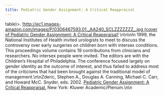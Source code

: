 ```yaml
---
title: Pediatric Gender Assignment: A Critical Reappraisal
---
```


table)>. [!http://ec1.images-amazon.com/images/P/0306467593.01._AA240_SCLZZZZZZZ_.jpg (cover of Pediatric Gender Assignment: A Critical Reappraisal!][1] \n\n\nIn 1999, the National Institutes of Health invited urologists to meet to discuss the controversy over early surgeries on children born with intersex conditions. This proceedings volume contains 19 contributions from clinicians and researchers. No intersex people were invited. The editors are with the Children&#8217;s Hospital of Philadelphia. The conference focused largely on gender identity as the outcome of interest, and thus failed to address most of the criticisms that had been brought against the traditional model of management.\n\nZderic, Stephen A., Douglas A. Canning, Michael C. Carr, and Howard McC. Snyder, eds. 2002. [Pediatric Gender Assignment: A Critical Reappraisal.][1] New York: Kluwer Academic/Plenum.\n\n<!--break-->

 [1]: http://www.amazon.com/exec/obidos/ASIN/0306467593/intersexsocietyo